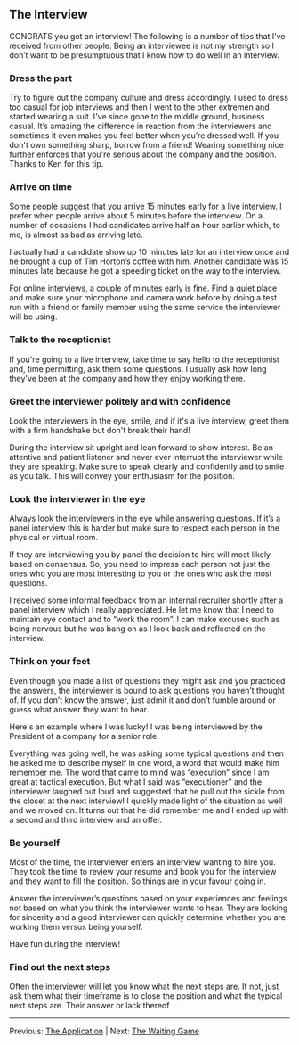 ## The Interview

CONGRATS you got an interview! The following is a number of tips that I’ve received from other people. Being an interviewee is not my strength so I don’t want to be presumptuous that I know how to do well in an interview. 

### Dress the part

Try to figure out the company culture and dress accordingly. I used to dress too casual for job interviews and then I went to the other extremen and started wearing a suit. I've since gone to the middle ground, business casual. It’s amazing the difference in reaction from the interviewers and sometimes it even makes you feel better when you’re dressed well. If you don't own something sharp, borrow from a friend! Wearing something nice further enforces that you're serious about the company and the position. Thanks to Ken for this tip.

### Arrive on time

Some people suggest that you arrive 15 minutes early for a live interview. I prefer when people arrive about 5 minutes before the interview. On a number of occasions I had candidates arrive half an hour earlier which, to me, is almost as bad as arriving late.

I actually had a candidate show up 10 minutes late for an interview once and he brought a cup of Tim Horton’s coffee with him. Another candidate was 15 minutes late because he got a speeding ticket on the way to the interview.

For online interviews, a couple of minutes early is fine. Find a quiet place and make sure your microphone and camera work before by doing a test run with a friend or family member using the same service the interviewer will be using.

### Talk to the receptionist

If you're going to a live interview, take time to say hello to the receptionist and, time permitting, ask them some questions. I usually ask how long they've been at the company and how they enjoy working there.

### Greet the interviewer politely and with confidence

Look the interviewers in the eye, smile, and if it's a live interview, greet them with a firm handshake but don't break their hand! 

During the interview sit upright and lean forward to show interest. Be an attentive and patient listener and never ever interrupt the interviewer while they are speaking. Make sure to speak clearly and confidently and to smile as you talk. This will convey your enthusiasm for the position.

### Look the interviewer in the eye

Always look the interviewers in the eye while answering questions. If it’s a panel interview this is harder but make sure to respect each person in the physical or virtual room. 

If they are interviewing you by panel the decision to hire will most likely based on consensus. So, you need to impress each person not just the ones who you are most interesting to you or the ones who ask the most questions.

I received some informal feedback from an internal recruiter shortly after a panel interview which I really appreciated. He let me know that I need to maintain eye contact and to “work the room”. I can make excuses such as being nervous but he was bang on as I look back and reflected on the interview.

### Think on your feet

Even though you made a list of questions they might ask and you practiced the answers, the interviewer is bound to ask questions you haven’t thought of. If you don’t know the answer, just admit it and don’t fumble around or guess what answer they want to hear.

Here's an example where I was lucky! I was being interviewed by the President of a company for a senior role.

Everything was going well, he was asking some typical questions and then he asked me to describe myself in one word, a word that would make him remember me. The word that came to mind was “execution” since I am great at tactical execution. But what I said was “executioner” and the interviewer laughed out loud and suggested that he pull out the sickle from the closet at the next interview! I quickly made light of the situation as well and we moved on. It turns out that he did remember me and I ended up with a second and third interview and an offer.

### Be yourself

Most of the time, the interviewer enters an interview wanting to hire you. They took the time to review your resume and book you for the interview and they want to fill the position. So things are in your favour going in.

Answer the interviewer’s questions based on your experiences and feelings not based on what you think the interviewer wants to hear. They are looking for sincerity and a good interviewer can quickly determine whether you are working them versus being yourself.

Have fun during the interview! 

### Find out the next steps

Often the interviewer will let you know what the next steps are. If not, just ask them what their timeframe is to close the position and what the typical next steps are. Their answer or lack thereof 

---

Previous: [The Application](04-the-application.md) | Next: [The Waiting Game](06-the-waiting-game.md)